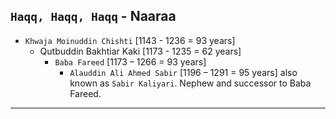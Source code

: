 ## `Haqq, Haqq, Haqq` - Naaraa
* `Khwaja Moinuddin Chishti` [1143 - 1236 = 93 years]
    * Qutbuddin Bakhtiar Kaki [1173 - 1235 = 62 years]
        * `Baba Fareed` [1173 – 1266 = 93 years]
            * `Alauddin Ali Ahmed Sabir` [1196 – 1291 = 95 years] also known as `Sabir Kaliyari`. Nephew and successor to Baba Fareed.

***
